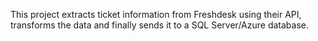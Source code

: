 This project extracts ticket information from Freshdesk using their API, transforms the data and finally sends it to a SQL Server/Azure database.
